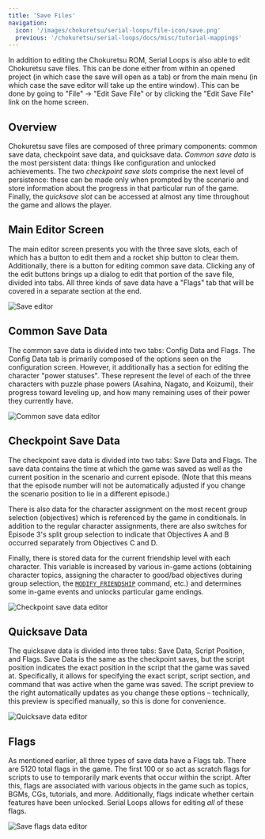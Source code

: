 ```yaml
---
title: 'Save Files'
navigation:
  icon: '/images/chokuretsu/serial-loops/file-icon/save.png'
  previous: '/chokuretsu/serial-loops/docs/misc/tutorial-mappings'
---
```


In addition to editing the Chokuretsu ROM, Serial Loops is also able to edit Chokuretsu save files. This can be done either from within
an opened project (in which case the save will open as a tab) or from the main menu (in which case the save editor will take up the entire window).
This can be done by going to "File" &rarr; "Edit Save File" or by clicking the "Edit Save File" link on the home screen.

## Overview
Chokuretsu save files are composed of three primary components: common save data, checkpoint save data, and quicksave data.
_Common save data_ is the most persistent data: things like configuration and unlocked achievements. The two _checkpoint save slots_
comprise the next level of persistence: these can be made only when prompted by the scenario and store information about the progress
in that particular run of the game. Finally, the _quicksave slot_ can be accessed at almost any time throughout the game and allows
the player.

## Main Editor Screen
The main editor screen presents you with the three save slots, each of which has a button to edit them and a rocket ship button to clear them.
Additionally, there is a button for editing common save data. Clicking any of the edit buttons brings up a dialog to edit that portion of the
save file, divided into tabs. All three kinds of save data have a "Flags" tab that will be covered in a separate section at the end.

![Save editor](/images/chokuretsu/serial-loops/save-editor-main.png)

## Common Save Data
The common save data is divided into two tabs: Config Data and Flags. The Config Data tab is primarily composed of the options seen
on the configuration screen. However, it additionally has a section for editing the character "power statuses". These represent the level
of each of the three characters with puzzle phase powers (Asahina, Nagato, and Koizumi), their progress toward leveling up, and how many
remaining uses of their power they currently have.

![Common save data editor](/images/chokuretsu/serial-loops/save-editor-common.png)

## Checkpoint Save Data
The checkpoint save data is divided into two tabs: Save Data and Flags. The save data contains the time at which the game was saved as well
as the current position in the scenario and current episode. (Note that this means that the episode number will not be automatically adjusted
if you change the scenario position to lie in a different episode.)

There is also data for the character assignment on the most recent group selection (objectives) which is referenced by the game in conditionals.
In addition to the regular character assignments, there are also switches for Episode 3's split group selection to indicate that Objectives A and
B occurred separately from Objectives C and D.

Finally, there is stored data for the current friendship level with each character. This variable is increased by various in-game actions (obtaining
character topics, assigning the character to good/bad objectives during group selection, the [`MODIFY_FRIENDSHIP`](scripts/commands#modify_friendship)
command, etc.) and determines some in-game events and unlocks particular game endings.

![Checkpoint save data editor](/images/chokuretsu/serial-loops/save-editor-checkpoint.png)

## Quicksave Data
The quicksave data is divided into three tabs: Save Data, Script Position, and Flags. Save Data is the same as the checkpoint saves, but the script
position indicates the exact position in the script that the game was saved at. Specifically, it allows for specifying the exact script, script section,
and command that was active when the game was saved. The script preview to the right automatically updates as you change these options &ndash; technically,
this preview is specified manually, so this is done for convenience.

![Quicksave data editor](/images/chokuretsu/serial-loops/save-editor-quicksave.png)

## Flags
As mentioned earlier, all three types of save data have a Flags tab. There are 5120 total flags in the game. The first 100 or so act as scratch flags for
scripts to use to temporarily mark events that occur within the script. After this, flags are associated with various objects in the game such as topics,
BGMs, CGs, tutorials, and more. Additionally, flags indicate whether certain features have been unlocked. Serial Loops allows for editing _all_ of these
flags.

![Save flags data editor](/images/chokuretsu/serial-loops/save-editor-flags.png)